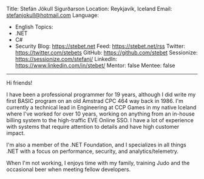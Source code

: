 Title: Stefán Jökull Sigurðarson
Location: Reykjavík, Iceland
Email: stefanjokull@hotmail.com
Language:
  - English
Topics:
  - .NET
  - C#
  - Security
Blog: https://stebet.net
Feed: https://stebet.net/rss
Twitter: https://twitter.com/stebets
GitHub: https://github.com/stebet
Sessionize: https://sessionize.com/stefanj/
LinkedIn: https://www.linkedin.com/in/stebet/
Mentor: false
Mentee: false
---
Hi friends!

I have been a professional programmer for 19 years, although I did write my first BASIC program on an old Amstrad CPC 464 way back in 1986. I'm currently a technical lead in Engineering at CCP Games in my native Iceland where I've worked for over 10 years, working on anything from an in-house billing system to the high-traffic EVE Online SSO. I have a lot of experience with systems that require attention to details and have high customer impact.

I'm also a member of the .NET Foundation, and I specializes in all things .NET with a focus on performance, security, and analytics/telemetry.

When I'm not working, I enjoys time with my family, training Judo and the occasional beer when meeting fellow developers.
